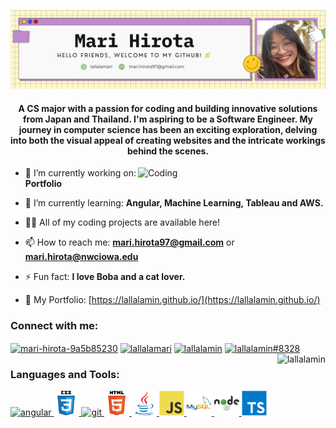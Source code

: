 <!--### Hi there 👋-->
<!--
**lallalamin/lallalamin** is a ✨ _special_ ✨ repository because its `README.md` (this file) appears on your GitHub profile.

Here are some ideas to get you started:

- 🔭 I’m currently working on ...
- 🌱 I’m currently learning ...
- 👯 I’m looking to collaborate on ...
- 🤔 I’m looking for help with ...
- 💬 Ask me about ...
- 📫 How to reach me: ...
- 😄 Pronouns: ...
- ⚡ Fun fact: ...
-->
<!--[![MasterHead](Banner.png)](https://lallalamin.io) -->
![welcomeBanner](Banner1.png)
<!--<h1 align="center">Hi 👋, I'm Mari Hirota </h1>-->
<h4 align="center">A CS major with a passion for coding and building innovative solutions from Japan and Thailand. I'm aspiring to be a Software Engineer. My journey in computer science has been an exciting exploration, delving into both the visual appeal of creating websites and the intricate workings behind the scenes.</h3>
<img align="right" alt="Coding" width="300" src="https://mir-s3-cdn-cf.behance.net/project_modules/disp/601014116770475.6068beff4640a.gif">

- 🔭 I’m currently working on: **Portfolio**

- 🌱 I’m currently learning: **Angular, Machine Learning, Tableau and AWS.**

- 👨‍💻 All of my coding projects are available here!

- 📫 How to reach me: **mari.hirota97@gmail.com** or **mari.hirota@nwciowa.edu**

- ⚡ Fun fact: **I love Boba and a cat lover.**
  
- 👾 My Portfolio: [https://lallalamin.github.io/](https://lallalamin.github.io/) 


<h3 align="left">Connect with me:</h3>
<p align="left">
<a href="https://linkedin.com/in/mari-hirota-9a5b85230/" target="blank"><img align="center" src="https://raw.githubusercontent.com/rahuldkjain/github-profile-readme-generator/master/src/images/icons/Social/linked-in-alt.svg" alt="mari-hirota-9a5b85230" height="30" width="40" /></a>
<a href="https://instagram.com/lallalamari" target="blank"><img align="center" src="https://raw.githubusercontent.com/rahuldkjain/github-profile-readme-generator/master/src/images/icons/Social/instagram.svg" alt="lallalamari" height="30" width="40" /></a>
<a href="https://www.leetcode.com/lallalamin" target="blank"><img align="center" src="https://raw.githubusercontent.com/rahuldkjain/github-profile-readme-generator/master/src/images/icons/Social/leet-code.svg" alt="lallalamin" height="30" width="40" /></a>
<a href ="https://discord.com/users/840944167098122251" target="blank"><img align="center" src="https://raw.githubusercontent.com/rahuldkjain/github-profile-readme-generator/master/src/images/icons/Social/discord.svg" alt="lallalamin#8328" height="30" width="40" /></a> 
<img align="right" src="https://github-readme-stats.vercel.app/api/top-langs?username=lallalamin&show_icons=true&locale=en&layout=compact" alt="lallalamin" />
</p>

<h3 align="left">Languages and Tools:</h3>
<p align="left"> <a href="https://angular.io" target="_blank" rel="noreferrer"> <img src="https://angular.io/assets/images/logos/angular/angular.svg" alt="angular" width="40" height="40"/> </a> <a href="https://www.w3schools.com/css/" target="_blank" rel="noreferrer"> <img src="https://raw.githubusercontent.com/devicons/devicon/master/icons/css3/css3-original-wordmark.svg" alt="css3" width="40" height="40"/> </a> <a href="https://git-scm.com/" target="_blank" rel="noreferrer"> <img src="https://www.vectorlogo.zone/logos/git-scm/git-scm-icon.svg" alt="git" width="40" height="40"/> </a> <a href="https://www.w3.org/html/" target="_blank" rel="noreferrer"> <img src="https://raw.githubusercontent.com/devicons/devicon/master/icons/html5/html5-original-wordmark.svg" alt="html5" width="40" height="40"/> </a> <a href="https://www.java.com" target="_blank" rel="noreferrer"> <img src="https://raw.githubusercontent.com/devicons/devicon/master/icons/java/java-original.svg" alt="java" width="40" height="40"/> </a> <a href="https://developer.mozilla.org/en-US/docs/Web/JavaScript" target="_blank" rel="noreferrer"> <img src="https://raw.githubusercontent.com/devicons/devicon/master/icons/javascript/javascript-original.svg" alt="javascript" width="40" height="40"/> </a> <a href="https://www.mysql.com/" target="_blank" rel="noreferrer"> <img src="https://raw.githubusercontent.com/devicons/devicon/master/icons/mysql/mysql-original-wordmark.svg" alt="mysql" width="40" height="40"/> </a> <a href="https://nodejs.org" target="_blank" rel="noreferrer"> <img src="https://raw.githubusercontent.com/devicons/devicon/master/icons/nodejs/nodejs-original-wordmark.svg" alt="nodejs" width="40" height="40"/> </a> <a href="https://www.typescriptlang.org/" target="_blank" rel="noreferrer"> <img src="https://raw.githubusercontent.com/devicons/devicon/master/icons/typescript/typescript-original.svg" alt="typescript" width="40" height="40"/> </a> </p>




